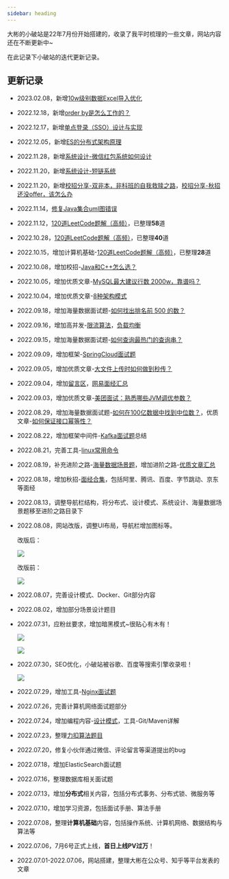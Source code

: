 ```yaml
---
sidebar: heading
---
```


大彬的小破站是22年7月份开始搭建的，收录了我平时梳理的一些文章，网站内容还在不断更新中~

在此记录下小破站的迭代更新记录。

## 更新记录

- 2023.02.08，新增[10w级别数据Excel导入优化](/advance/system-design)

- 2022.12.18，新增[order by是怎么工作的？](/advance/excellent-article/13-order-by-work.html)

- 2022.12.17，新增[单点登录（SSO）设计与实现](/advance/system-design)

- 2022.12.05，新增[ES的分布式架构原理](/database/es/1-es-architect.html)

- 2022.11.28，新增[系统设计-微信红包系统如何设计](/advance/system-design)

- 2022.11.20，新增[系统设计-短链系统](/advance/system-design/4-short-url.html)

- 2022.11.20，新增[校招分享-双非本，非科班的自我救赎之路](/campus-recruit/share/1-23-backend.html)，[校招分享-秋招还没offer，该怎么办](/campus-recruit/share/2-no-offer.html)

- 2022.11.14，[修复Java集合uml图错误](https://topjavaer.cn/java/java-collection.html#%E5%B8%B8%E8%A7%81%E7%9A%84%E9%9B%86%E5%90%88%E6%9C%89%E5%93%AA%E4%BA%9B)

- 2022.11.12，[120道LeetCode题解（高频）](/leetcode/README.md)，已整理**58**道

- 2022.10.28，[120道LeetCode题解（高频）](/leetcode/README.md)，已整理**40**道

- 2022.10.15，增加计算机基础-[120道LeetCode题解（高频）](/leetcode/README.md)，已整理**28**道

- 2022.10.08，增加校招-[Java和C++怎么选？](/campus-recruit/program-language/java-or-c++.md)

- 2022.10.05，增加优质文章-[MySQL最大建议行数 2000w，靠谱吗？](/advance/excellent-article/12-mysql-table-max-rows.md)

- 2022.10.04，增加优质文章-[8种架构模式](/advance/excellent-article/11-8-architect-pattern.md)

- 2022.09.18，增加海量数据面试题-[如何找出排名前 500 的数？](/mass-data/6-top-500-num.md)

- 2022.09.16，增加高并发-[限流算法](/advance/concurrent/1-current-limiting.md)，[负载均衡](/advance/concurrent/2-load-balance.md)

- 2022.09.15，增加海量数据面试题-[如何查询最热门的查询串？](/mass-data/5-find-hot-string.md)

- 2022.09.09，增加框架-[SpringCloud面试题](/framework/springcloud-interview.md)

- 2022.09.05，增加优质文章-[大文件上传时如何做到秒传？](/advance/excellent-article/10-file-upload.md)

- 2022.09.04，增加[留言区](/other/leave-a-message.md)，[网易面经汇总](/campus-recruit/interview/10-netease.md)

- 2022.09.03，增加优质文章-[美团面试：熟悉哪些JVM调优参数？](/advance/excellent-article/9-jvm-optimize-param.md)

- 2022.08.29，增加海量数据面试题-[如何在100亿数据中找到中位数？](/mass-data/4-find-mid-num.md)，优质文章-[如何保证接口幂等性？](/advance/excellent-article/8-interface-idempotent.md)

- 2022.08.22，增加框架中间件-[Kafka面试题](/message-queue/kafka.md)总结

- 2022.08.21，完善工具-[linux常用命令](/tools/linux/)

- 2022.08.19，补充进阶之路-[海量数据场景题](/mass-data/)，增加进阶之路-[优质文章汇总](/advance/excellent-article/)

- 2022.08.18，增加秋招-[面经合集](/campus-recruit/interview/)，包括阿里、腾讯、百度、字节跳动、京东等面经

- 2022.08.13，调整导航栏结构，将分布式、设计模式、系统设计、海量数据场景题移至进阶之路目录下

- 2022.08.08，网站改版，调整UI布局，导航栏增加图标等。

  改版后：

  ![](http://img.topjavaer.cn/img/image-20220809084502495.png)

  改版前：

  ![](http://img.topjavaer.cn/img/image-20220801004446607.png)

- 2022.08.07，完善设计模式、Docker、Git部分内容

- 2022.08.02，增加部分场景设计题目

- 2022.07.31，应粉丝要求，增加暗黑模式~很贴心有木有！

  ![](http://img.topjavaer.cn/img/image-20220801004603404.png)

  ![](http://img.topjavaer.cn/img/image-20220801004446607.png)

- 2022.07.30，SEO优化，小破站被谷歌、百度等搜索引擎收录啦！

  ![](http://img.topjavaer.cn/img/image-20220801003633682.png)

- 2022.07.29，增加工具-[Nginx面试题](https://mp.weixin.qq.com/s/SKKEeYxif0wWJo6n57rd6A)

- 2022.07.26，完善计算机网络面试题部分

- 2022.07.24，增加编程内容-[设计模式](/advance/design-pattern/)，工具-Git/Maven详解

- 2022.07.23，整理[力扣算法题目](/computer-basic/algorithm.md)

- 2022.07.20，修复小伙伴通过微信、评论留言等渠道提出的bug

- 2022.07.18，增加ElasticSearch面试题

- 2022.07.16，整理数据库相关面试题

- 2022.07.13，增加**分布式**相关内容，包括分布式事务、分布式锁、微服务等

- 2022.07.10，增加学习资源，包括面试手册、算法手册

- 2022.07.08，整理**计算机基础**内容，包括操作系统、计算机网络、数据结构与算法等

- 2022.07.06，7月6号正式上线，**首日上线PV过万**！

- 2022.07.01-2022.07.06，网站搭建，整理大彬在公众号、知乎等平台发表的文章
